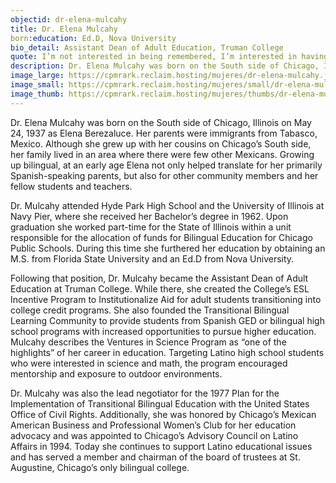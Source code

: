 ```yaml
---
objectid: dr-elena-mulcahy
title: Dr. Elena Mulcahy
born:education: Ed.D, Nova University
bio_detail: Assistant Dean of Adult Education, Truman College
quote: I’m not interested in being remembered, I’m interested in having the work survive.
description: Dr. Elena Mulcahy was born on the South side of Chicago, Illinois on May 24, 1937 as Elena Berezaluce. Her parents were immigrants from Tabasco, Mexico. Although she grew up with her cousins on Chicago’s South side, her family lived in an area where there were few other Mexicans. Growing up bilingual, at an early age Elena not only helped translate for her primarily Spanish-speaking parents, but also for other community members and her fellow students and teachers.
image_large: https://cpmrark.reclaim.hosting/mujeres/dr-elena-mulcahy.jpg
image_small: https://cpmrark.reclaim.hosting/mujeres/small/dr-elena-mulcahy_sm.jpg
image_thumb: https://cpmrark.reclaim.hosting/mujeres/thumbs/dr-elena-mulcahy_th.jpg
---
```


Dr. Elena Mulcahy was born on the South side of Chicago, Illinois on May 24, 1937 as Elena Berezaluce. Her parents were immigrants from Tabasco, Mexico. Although she grew up with her cousins on Chicago’s South side, her family lived in an area where there were few other Mexicans. Growing up bilingual, at an early age Elena not only helped translate for her primarily Spanish-speaking parents, but also for other community members and her fellow students and teachers.

Dr. Mulcahy attended Hyde Park High School and the University of Illinois at Navy Pier, where she received her Bachelor’s degree in 1962. Upon graduation she worked part-time for the State of Illinois within a unit responsible for the allocation of funds for Bilingual Education for Chicago Public Schools. During this time she furthered her education by obtaining an M.S. from Florida State University and an Ed.D from Nova University.

Following that position, Dr. Mulcahy became the Assistant Dean of Adult Education at Truman College. While there, she created the College’s ESL Incentive Program to Institutionalize Aid for adult students transitioning into college credit programs. She also founded the Transitional Bilingual Learning Community to provide students from Spanish GED or bilingual high school programs with increased opportunities to pursue higher education. Mulcahy describes the Ventures in Science Program as “one of the highlights” of her career in education. Targeting Latino high school students who were interested in science and math, the program encouraged mentorship and exposure to outdoor environments.

Dr. Mulcahy was also the lead negotiator for the 1977 Plan for the Implementation of Transitional Bilingual Education with the United States Office of Civil Rights. Additionally, she was honored by Chicago’s Mexican American Business and Professional Women’s Club for her education advocacy and was appointed to Chicago’s Advisory Council on Latino Affairs in 1994. Today she continues to support Latino educational issues and has served a member and chairman of the board of trustees at St. Augustine, Chicago’s only bilingual college.

